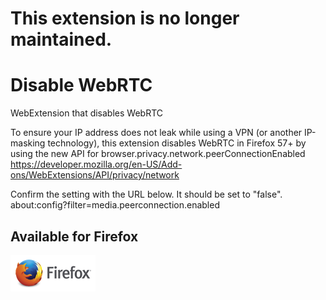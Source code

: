 # This extension is no longer maintained.

# Disable WebRTC
WebExtension that disables WebRTC  
  
To ensure your IP address does not leak while using a VPN (or another IP-masking technology), this extension disables WebRTC in Firefox 57+ by using the new API for browser.privacy.network.peerConnectionEnabled  
https://developer.mozilla.org/en-US/Add-ons/WebExtensions/API/privacy/network  
  
Confirm the setting with the URL below. It should be set to "false".  
about:config?filter=media.peerconnection.enabled  
  
## Available for Firefox

[![Mozilla Add-Ons](https://raw.githubusercontent.com/loganmarchione/disable-webrtc/master/icon_firefox_amo.png)](https://addons.mozilla.org/en-US/firefox/addon/disable-webrtc/)
